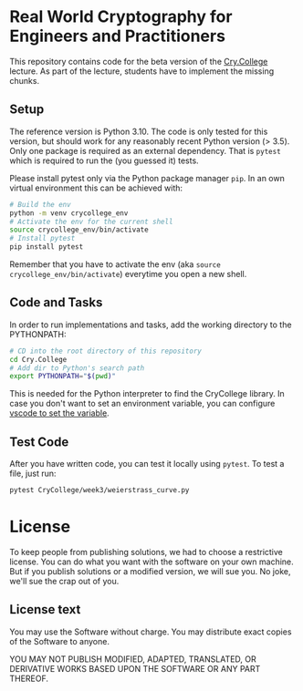 # Real World Cryptography for Engineers and Practitioners
This repository contains code for the beta version of the [Cry.College](https://cry.college) lecture.
As part of the lecture, students have to implement the missing chunks.

## Setup
The reference version is Python 3.10. The code is only tested for this version, but should work for any reasonably recent Python version (> 3.5).
Only one package is required as an external dependency. That is `pytest` which is required to run the (you guessed it) tests.

Please install pytest only via the Python package manager `pip`. In an own virtual environment this can be achieved with:

```bash
# Build the env
python -m venv crycollege_env
# Activate the env for the current shell
source crycollege_env/bin/activate
# Install pytest
pip install pytest
```

Remember that you have to activate the env (aka `source crycollege_env/bin/activate`) everytime you open a new shell.

## Code and Tasks
In order to run implementations and tasks, add the working directory to the PYTHONPATH:

```bash
# CD into the root directory of this repository
cd Cry.College
# Add dir to Python's search path
export PYTHONPATH="$(pwd)"
``` 

This is needed for the Python interpreter to find the CryCollege library.
In case you don't want to set an environment variable, you can configure [vscode to set the variable](https://code.visualstudio.com/docs/python/environments#_use-of-the-pythonpath-variable).

## Test Code
After you have written code, you can test it locally using `pytest`.
To test a file, just run:

```bash
pytest CryCollege/week3/weierstrass_curve.py 
```

# License
To keep people from publishing solutions, we had to choose a restrictive license.
You can do what you want with the software on your own machine.
But if you publish solutions or a modified version, we will sue you.
No joke, we'll sue the crap out of you.

## License text
You may use the Software without charge.
You may distribute exact copies of the Software to anyone.

YOU MAY NOT PUBLISH MODIFIED, ADAPTED, TRANSLATED, OR
DERIVATIVE WORKS BASED UPON THE SOFTWARE OR ANY PART THEREOF.
